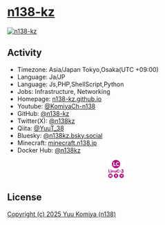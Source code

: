 # [n138-kz](https://n138-kz.github.io/)

[![n138-kz](https://github.com/n138-kz.png)](https://n138-kz.github.io/)

## Activity

- Timezone: Asia/Japan Tokyo,Osaka(UTC +09:00)  
- Language: Ja/JP
- Language: Js,PHP,ShellScript,Python
- Jobs: Infrastructure, Networking
- Homepage: [n138-kz.github.io](https://n138-kz.github.io/)  
- Youtube: [@KomiyaCh-n138](https://www.youtube.com/@KomiyaCh-n138)  
- GitHub: [@n138-kz](https://github.com/n138-kz/)  
- Twitter(X): [@n138kz](https://twitter.com/n138kz)  
- Qiita: [@YuuT_38](https://qiita.com/YuuT_38)  
- Bluesky: [@n138kz.bsky.social](https://bsky.app/profile/n138kz.bsky.social)  
- Minecraft: [minecraft.n138.jp](https://minecraft.n138.jp)  
- Docker Hub: [@n138kz](https://hub.docker.com/u/n138kz)

<div align="center">

  [<img src="https://github.com/n138-kz/n138-kz.github.io/blob/master/lib/LinuC_msv.webp" style="height:3em">](https://linuc.org/)
  
</div>

## License

[Copyright (c) 2025 Yuu Komiya (n138)](LICENSE)  
